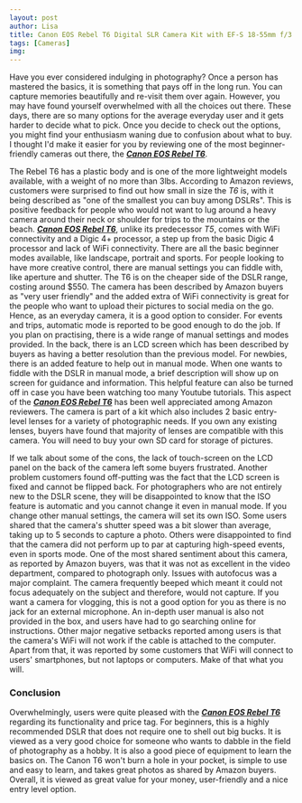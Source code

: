 ```yaml
---
layout: post
author: Lisa
title: Canon EOS Rebel T6 Digital SLR Camera Kit with EF-S 18-55mm f/3.5-5.6 IS II Lens (Black) - Review
tags: [Cameras]
img: 
---
```


Have you ever considered indulging in photography? Once a person has mastered the basics, it is something that pays off in the long run. You can capture memories beautifully and re-visit them over again. However, you may have found yourself overwhelmed with all the choices out there. These days, there are so many options for the average everyday user and it gets harder to decide what to pick. Once you decide to check out the options, you might find your enthusiasm waning due to confusion about what to buy. I thought I'd make it easier for you by reviewing one of the most beginner-friendly cameras out there, the [***Canon EOS Rebel T6***](https://www.amazon.com/dp/B01CO2JPYS/ref=dp_cr_wdg_tit_nw_mr&tag=reviewhuntr-20).

The Rebel T6 has a plastic body and is one of the more lightweight models available, with a weight of no more than 3lbs. According to Amazon reviews, customers were surprised to find out how small in size the *T6* is, with it being described as "one of the smallest you can buy among DSLRs". This is positive feedback for people who would not want to lug around a heavy camera around their neck or shoulder for trips to the mountains or the beach. [***Canon EOS Rebel T6***](https://www.amazon.com/dp/B01CO2JPYS/ref=dp_cr_wdg_tit_nw_mr&tag=reviewhuntr-20), unlike its predecessor *T5*, comes with WiFi connectivity and a Digic 4+ processor, a step up from the basic Digic 4 processor and lack of WiFi connectivity. There are all the basic beginner modes available, like landscape, portrait and sports. For people looking to have more creative control, there are manual settings you can fiddle with, like aperture and shutter. The T6 is on the cheaper side of the DSLR range, costing around $550. The camera has been described by Amazon buyers as "very user friendly" and the added extra of WiFi connectivity is great for the people who want to upload their pictures to social media on the go. Hence, as an everyday camera, it is a good option to consider. For events and trips, automatic mode is reported to be good enough to do the job. If you plan on practising, there is a wide range of manual settings and modes provided. In the back, there is an LCD screen which has been described by buyers as having a better resolution than the previous model. For newbies, there is an added feature to help out in manual mode. When one wants to fiddle with the DSLR in manual mode, a brief description will show up on screen for guidance and information. This helpful feature can also be turned off in case you have been watching too many Youtube tutorials. This aspect of the [***Canon EOS Rebel T6***](https://www.amazon.com/dp/B01CO2JPYS/ref=dp_cr_wdg_tit_nw_mr&tag=reviewhuntr-20) has been well appreciated among Amazon reviewers. The camera is part of a kit which also includes 2 basic entry-level lenses for a variety of photographic needs. If you own any existing lenses, buyers have found that majority of lenses are compatible with this camera. You will need to buy your own SD card for storage of pictures. 

If we talk about some of the cons, the lack of touch-screen on the LCD panel on the back of the camera left some buyers frustrated. Another problem customers found off-putting was the fact that the LCD screen is fixed and cannot be flipped back. For photographers who are not entirely new to the DSLR scene, they will be disappointed to know that the ISO feature is automatic and you cannot change it even in manual mode. If you change other manual settings, the camera will set its own ISO. Some users shared that the camera's shutter speed was a bit slower than average, taking up to 5 seconds to capture a photo. Others were disappointed to find that the camera did not perform up to par at capturing high-speed events, even in sports mode. One of the most shared sentiment about this camera, as reported by Amazon buyers, was that it was not as excellent in the video department, compared to photograph only. Issues with autofocus was a major complaint. The camera frequently beeped which meant it could not focus adequately on the subject and therefore, would not capture. If you want a camera for vlogging, this is not a good option for you as there is no jack for an external microphone. An in-depth user manual is also not provided in the box, and users have had to go searching online for instructions. Other major negative setbacks reported among users is that the camera's WiFi will not work if the cable is attached to the computer. Apart from that, it was reported by some customers that WiFi will connect to users' smartphones, but not laptops or computers. Make of that what you will. 

### Conclusion

Overwhelmingly, users were quite pleased with the [***Canon EOS Rebel T6***](https://www.amazon.com/dp/B01CO2JPYS/ref=dp_cr_wdg_tit_nw_mr&tag=reviewhuntr-20) regarding its functionality and price tag. For beginners, this is a highly recommended DSLR that does not require one to shell out big bucks. It is viewed as a very good choice for someone who wants to dabble in the field of photography as a hobby. It is also a good piece of equipment to learn the basics on. The Canon T6 won't burn a hole in your pocket, is simple to use and easy to learn, and takes great photos as shared by Amazon buyers. Overall, it is viewed as great value for your money, user-friendly and a nice entry level option.
